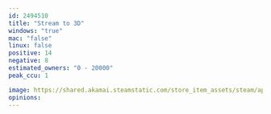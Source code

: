 ```yaml
---
id: 2494510
title: "Stream to 3D"
windows: "true"
mac: "false"
linux: false
positive: 14
negative: 8
estimated_owners: "0 - 20000"
peak_ccu: 1

image: https://shared.akamai.steamstatic.com/store_item_assets/steam/apps/2494510/header.jpg?t=1715545061
opinions:
---
```

